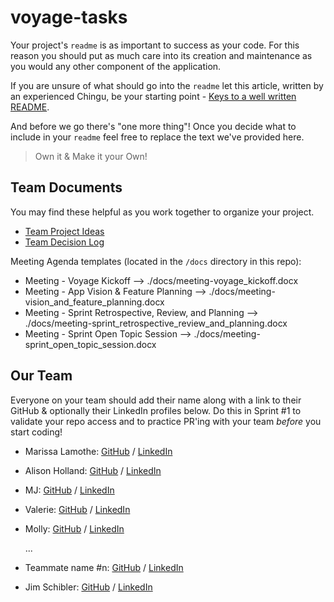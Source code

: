 # voyage-tasks

Your project's `readme` is as important to success as your code. For
this reason you should put as much care into its creation and maintenance
as you would any other component of the application.

If you are unsure of what should go into the `readme` let this article,
written by an experienced Chingu, be your starting point -
[Keys to a well written README](https://tinyurl.com/yk3wubft).

And before we go there's "one more thing"! Once you decide what to include
in your `readme` feel free to replace the text we've provided here.

> Own it & Make it your Own!

## Team Documents

You may find these helpful as you work together to organize your project.

- [Team Project Ideas](./docs/team_project_ideas.md)
- [Team Decision Log](./docs/team_decision_log.md)

Meeting Agenda templates (located in the `/docs` directory in this repo):

- Meeting - Voyage Kickoff --> ./docs/meeting-voyage_kickoff.docx
- Meeting - App Vision & Feature Planning --> ./docs/meeting-vision_and_feature_planning.docx
- Meeting - Sprint Retrospective, Review, and Planning --> ./docs/meeting-sprint_retrospective_review_and_planning.docx
- Meeting - Sprint Open Topic Session --> ./docs/meeting-sprint_open_topic_session.docx

## Our Team

Everyone on your team should add their name along with a link to their GitHub
& optionally their LinkedIn profiles below. Do this in Sprint #1 to validate
your repo access and to practice PR'ing with your team _before_ you start
coding!

- Marissa Lamothe: [GitHub](https://github.com/msrissaxox) / [LinkedIn](https://linkedin.com/in/marissalamothe/)
- Alison Holland: [GitHub](https://github.com/alison-ah) / [LinkedIn](https://linkedin.com/in/andersonholland/)
- MJ: [GitHub](https://github.com/lmj5081) / [LinkedIn](https://www.linkedin.com/in/mjleedesigners)
- Valerie: [GitHub](https://github.com/val-ue) / [LinkedIn](https://www.linkedin.com/in/valerielabideveloper/)
- Molly: [GitHub](https://github.com/learningcoding2022) / [LinkedIn](https://www.linkedin.com/in/molly-b-97877492/)

  ...

- Teammate name #n: [GitHub](https://github.com/ghaccountname) / [LinkedIn](https://linkedin.com/in/liaccountname)
- Jim Schibler: [GitHub](https://github.com/jaschibler) / [LinkedIn](https://linkedin.com/in/jimschibler)
